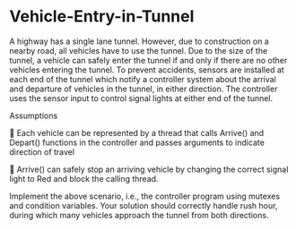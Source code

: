 # Vehicle-Entry-in-Tunnel
A highway has a single lane tunnel. However, due to construction on a nearby road, all vehicles
have to use the tunnel. Due to the size of the tunnel, a vehicle can safely enter the tunnel if and only
if there are no other vehicles entering the tunnel. To prevent accidents, sensors are installed at each
end of the tunnel which notify a controller system about the arrival and departure of vehicles in the
tunnel, in either direction. The controller uses the sensor input to control signal lights at either end of
the tunnel.

Assumptions

 Each vehicle can be represented by a thread that calls Arrive() and Depart() functions in the
controller and passes arguments to indicate direction of travel

 Arrive() can safely stop an arriving vehicle by changing the correct signal light to Red and
block the calling thread.

Implement the above scenario, i.e., the controller program using mutexes and condition variables.
Your solution should correctly handle rush hour, during which many vehicles approach the tunnel
from both directions.
